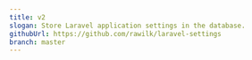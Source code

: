 ```yaml
---
title: v2
slogan: Store Laravel application settings in the database.
githubUrl: https://github.com/rawilk/laravel-settings
branch: master
---
```

